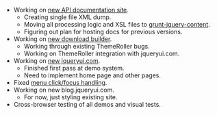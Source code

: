 * Working on [new API documentation site](https://github.com/jquery/api.jqueryui.com).
  * Creating single file XML dump.
  * Moving all processing logic and XSL files to [grunt-jquery-content](https://github.com/jquery/grunt-jquery-content).
  * Figuring out plan for hosting docs for previous versions.
* Working on [new download builder](https://github.com/jquery/download.jqueryui.com).
  * Working through existing ThemeRoller bugs.
  * Working on ThemeRoller integration with jqueryui.com.
* Working on [new jqueryui.com](https://github.com/jquery/jqueryui.com).
  * Finished first pass at demo system.
  * Need to implement home page and other pages.
* Fixed [menu click/focus handling](http://bugs.jqueryui.com/ticket/8552).
* Working on new blog.jqueryui.com.
  * For now, just styling existing site.
* Cross-browser testing of all demos and visual tests.
